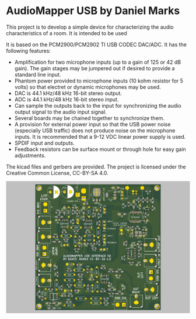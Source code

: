 # AudioMapper USB by Daniel Marks

This project is to develop a simple device for characterizing the audio characteristics of a room.  It is intended to be used 

It is based on the PCM2900/PCM2902 TI USB CODEC DAC/ADC.  It has the following features:

- Amplification for two microphone inputs (up to a gain of 125 or 42 dB gain).  The gain stages may be jumpered out if desired to provide a standard line input.
- Phantom power provided to microphone inputs (10 kohm resistor for 5 volts) so that electret or dynamic microphones may be used.
- DAC is 44.1 kHz/48 kHz 16-bit stereo output.
- ADC is 44.1 kHz/48 kHz 16-bit stereo input.
- Can sample the outputs back to the input for synchronizing the audio output signal to the audio input signal.
- Several boards may be chained together to synchronize them.
- A provision for external power input so that the USB power noise (especially USB traffic) does not produce noise on the microphone inputs.  It is recommended that a 9-12 VDC linear power supply is used.
- SPDIF input and outputs.
- Feedback resistors can be surface mount or through hole for easy gain adjustments.

The kicad files and gerbers are provided.  The project is licensed under the Creative Common License, CC-BY-SA 4.0.

![PCB](AudioMapperUSB.png)
